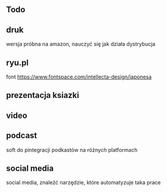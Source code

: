 ## Todo


## druk

wersja próbna na amazon,
nauczyć się jak działa dystrybucja


## ryu.pl

font
https://www.fontspace.com/intellecta-design/japonesa


## prezentacja ksiazki



## video 


## podcast
soft do pintegracji podkastów na różnych platformach



## social media
social media, znaleźć narzędzie, które automatyzuje taka prace


